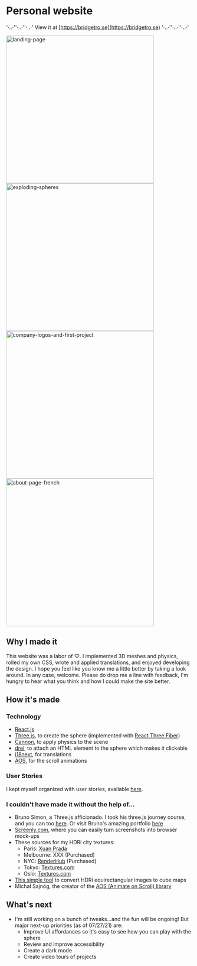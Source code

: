 # Personal website

'·..·''·..·''·..·' View it at [https://bridgetro.se](https://bridgetro.se) '·..·''·..·''·..·'

<p float="left">
  <img alt='landing-page' src="https://bridgetro.se/project-snapshots/personal-website/personal-website-1-landing-page.png" width='400' />
  <img alt="exploding-spheres" src="https://bridgetro.se/project-snapshots/personal-website/personal-website-2-exploding-spheres.png" width='400'/>
  <img alt="company-logos-and-first-project" src="https://bridgetro.se/project-snapshots/personal-website/personal-website-3-company-logos-and-first-project.png" width='400'/>
    <img alt="about-page-french" src="https://bridgetro.se/project-snapshots/personal-website/personal-website-4-about-page-french.png" width='400'/>

</p>

## Why I made it

This website was a labor of ♡. I implemented 3D meshes and physics, rolled my own CSS, wrote and applied translations, and enjoyed developing the design. I hope you feel like you know me a little better by taking a look around. In any case, welcome. Please do drop me a line with feedback, I'm hungry to hear what you think and how I could make the site better.

## How it's made

### Technology

* [React.js](https://reactjs.org/)
* [Three.js](https://threejs.org/), to create the sphere (implemented with [React Three Fiber](https://github.com/pmndrs/react-three-fiber)) 
* [Cannon](https://github.com/pmndrs/use-cannon), to apply physics to the scene
* [drei](https://drei.pmnd.rs/), to attach an HTML element to the sphere which makes it clickable
* [i18next](https://react.i18next.com/), for translations
* [AOS](https://michalsnik.github.io/aos/), for the scroll animations

### User Stories

I kept myself organized with user stories, available [here](https://bridgetrosefitz.notion.site/Bridget-Fitzgerald-Personal-website-57cf2e253112453884670a3cb9b44ecc).

### I couldn't have made it without the help of...

* Bruno Simon, a Three.js afficionado. I took his three.js journey course, and you can too [here](https://threejs-journey.xyz/). Or visit Bruno's amazing portfolio [here](https://bruno-simon.com/)
* [Screenly.com](https://www.screely.com/), where you can easily turn screenshots into browser mock-ups
* These sources for my HDRi city textures:
  * Paris: [Xuan Prada](http://www.xuanprada.com/blog/2014/7/28/louvre-hdri-panorama)
  * Melbourne: XXX (Purchased)
  * NYC: [RenderHub](https://www.renderhub.com/cadforge/times-square-manhattan-nightlights-hdri#) (Purchased)
  * Tokyo: [Textures.com](https://www.textures.com/download/HDRPanoramas0091/134023)
  * Oslo: [Textures.com](https://www.textures.com/download/HDRPanoramas0078/134005)
* [This simple tool](https://matheowis.github.io/HDRI-to-CubeMap/) to convert HDRi equirectangular images to cube maps
* Michał Sajnóg, the creator of the [AOS (Animate on Scroll) library](https://michalsnik.github.io/aos/)


## What's next

* I'm still working on a bunch of tweaks...and the fun will be ongoing! But major next-up priorities (as of 07/27/21) are:
  * Improve UI affordances so it's easy to see how you can play with the sphere
  * Review and improve accessibility
  * Create a dark mode
  * Create video tours of projects
